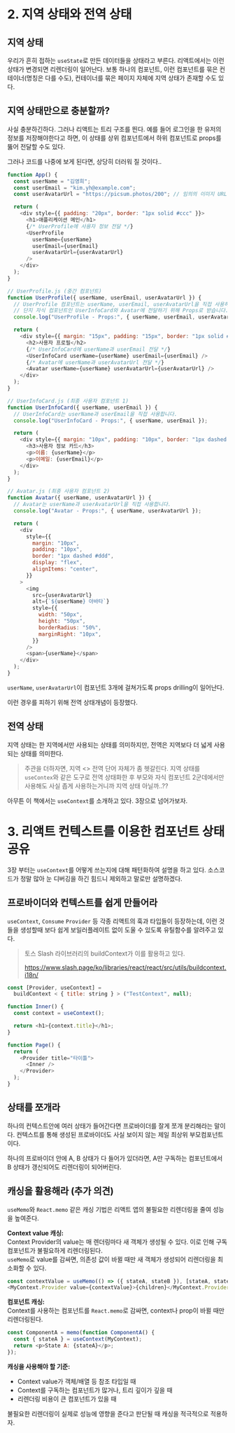 # 2. 지역 상태와 전역 상태

## 지역 상태

우리가 흔히 접하는 `useState`로 만든 데이터들을 상태라고 부른다.
리액트에서는 이런 상태가 변경되면 리렌더링이 일어난다.
보통 하나의 컴포넌트, 이런 컴포넌트를 묶은 컨테이너(명칭은 다를 수도), 컨테이너를 묶은 페이지 자체에 지역 상태가 존재할 수도 있다.

## 지역 상태만으로 충분할까?

사실 충분하긴하다. 그러나 리액트는 트리 구조를 띈다. 예를 들어 로그인을 한 유저의 정보를 저장해야한다고 하면, 이 상태를 상위 컴포넌트에서 하위 컴포넌트로 props를 뚫어 전달할 수도 있다.

그러나 코드를 나중에 보게 된다면, 상당히 더러워 질 것이다..

```js
function App() {
  const userName = "김영희";
  const userEmail = "kim.yh@example.com";
  const userAvatarUrl = "https://picsum.photos/200"; // 임의의 이미지 URL

  return (
    <div style={{ padding: "20px", border: "1px solid #ccc" }}>
      <h1>애플리케이션 메인</h1>
      {/* UserProfile에 사용자 정보 전달 */}
      <UserProfile
        userName={userName}
        userEmail={userEmail}
        userAvatarUrl={userAvatarUrl}
      />
    </div>
  );
}
```

```js
// UserProfile.js (중간 컴포넌트)
function UserProfile({ userName, userEmail, userAvatarUrl }) {
  // UserProfile 컴포넌트는 userName, userEmail, userAvatarUrl을 직접 사용하지 않습니다.
  // 단지 자식 컴포넌트인 UserInfoCard와 Avatar에 전달하기 위해 Props로 받습니다.
  console.log("UserProfile - Props:", { userName, userEmail, userAvatarUrl });

  return (
    <div style={{ margin: "15px", padding: "15px", border: "1px solid #eee" }}>
      <h2>사용자 프로필</h2>
      {/* UserInfoCard에 userName과 userEmail 전달 */}
      <UserInfoCard userName={userName} userEmail={userEmail} />
      {/* Avatar에 userName과 userAvatarUrl 전달 */}
      <Avatar userName={userName} userAvatarUrl={userAvatarUrl} />
    </div>
  );
}
```

```js
// UserInfoCard.js (최종 사용자 컴포넌트 1)
function UserInfoCard({ userName, userEmail }) {
  // UserInfoCard는 userName과 userEmail을 직접 사용합니다.
  console.log("UserInfoCard - Props:", { userName, userEmail });

  return (
    <div style={{ margin: "10px", padding: "10px", border: "1px dashed #ddd" }}>
      <h3>사용자 정보 카드</h3>
      <p>이름: {userName}</p>
      <p>이메일: {userEmail}</p>
    </div>
  );
}
```

```js
// Avatar.js (최종 사용자 컴포넌트 2)
function Avatar({ userName, userAvatarUrl }) {
  // Avatar는 userName과 userAvatarUrl을 직접 사용합니다.
  console.log("Avatar - Props:", { userName, userAvatarUrl });

  return (
    <div
      style={{
        margin: "10px",
        padding: "10px",
        border: "1px dashed #ddd",
        display: "flex",
        alignItems: "center",
      }}
    >
      <img
        src={userAvatarUrl}
        alt={`${userName} 아바타`}
        style={{
          width: "50px",
          height: "50px",
          borderRadius: "50%",
          marginRight: "10px",
        }}
      />
      <span>{userName}</span>
    </div>
  );
}
```

`userName`, `userAvatarUrl`이 컴포넌트 3개에 걸쳐가도록 props drilling이 일어난다.

이런 경우를 피하기 위해 전역 상태개념이 등장했다.

## 전역 상태

지역 상태는 한 지역에서만 사용되는 상태를 의미하지만, 전역은 지역보다 더 넓게 사용되는 상태를 의미한다.

> 주관을 더하자면, 지역 <> 전역 단어 자체가 좀 헷갈린다. 지역 상태를 `useContex`와 같은 도구로 전역 상태화한 후 부모와 자식 컴포넌트 2군데에서만 사용해도 사실 좁게 사용하는거니까 지역 상태 아닐까..??

아무튼 이 책에서는 `useContext`를 소개하고 있다. 3장으로 넘어가보자.

# 3. 리액트 컨텍스트를 이용한 컴포넌트 상태 공유

3장 부터는 `useContext`를 어떻게 쓰는지에 대해 패턴화하여 설명을 하고 있다.
소스코드가 정말 많아 눈 디버깅을 하긴 힘드니 제외하고 말로만 설명하겠다.

## 프로바이더와 컨텍스트를 쉽게 만들어라

`useContext`, `Consume` `Provider` 등 각종 리액트의 훅과 타입들이 등장하는데, 이런 것들을 생성할때 보다 쉽게 보일러플레이트 없이 도울 수 있도록 유틸함수를 알려주고 있다.

> 토스 Slash 라이브러리의 buildContext가 이를 활용하고 있다.
>
> https://www.slash.page/ko/libraries/react/react/src/utils/buildcontext.i18n/

```js
const [Provider, useContext] =
  buildContext < { title: string } > ("TestContext", null);

function Inner() {
  const context = useContext();

  return <h1>{context.title}</h1>;
}

function Page() {
  return (
    <Provider title="타이틀">
      <Inner />
    </Provider>
  );
}
```

## 상태를 쪼개라

하나의 컨텍스트안에 여러 상태가 들어간다면 프로바이더를 잘게 쪼개 분리해라는 말이다.
컨텍스트를 통해 생성된 프로바이더도 사실 보이지 않는 제일 최상위 부모컴포넌트이다.

하나의 프로바이더 안에 A, B 상태가 다 들어가 있더라면, A만 구독하는 컴포넌트에서 B 상태가 갱신되어도 리렌더링이 되어버린다.

## 캐싱을 활용해라 (추가 의견)

`useMemo`와 `React.memo` 같은 캐싱 기법은 리액트 앱의 불필요한 리렌더링을 줄여 성능을 높여준다.

**Context value 캐싱:**  
Context Provider의 value는 매 렌더링마다 새 객체가 생성될 수 있다. 이로 인해 구독 컴포넌트가 불필요하게 리렌더링된다.  
`useMemo`로 value를 감싸면, 의존성 값이 바뀔 때만 새 객체가 생성되어 리렌더링을 최소화할 수 있다.

```js
const contextValue = useMemo(() => ({ stateA, stateB }), [stateA, stateB]);
<MyContext.Provider value={contextValue}>{children}</MyContext.Provider>;
```

**컴포넌트 캐싱:**  
Context를 사용하는 컴포넌트를 `React.memo`로 감싸면, context나 prop이 바뀔 때만 리렌더링된다.

```js
const ComponentA = memo(function ComponentA() {
  const { stateA } = useContext(MyContext);
  return <p>State A: {stateA}</p>;
});
```

**캐싱을 사용해야 할 기준:**

- Context value가 객체/배열 등 참조 타입일 때
- Context를 구독하는 컴포넌트가 많거나, 트리 깊이가 깊을 때
- 리렌더링 비용이 큰 컴포넌트가 있을 때

불필요한 리렌더링이 실제로 성능에 영향을 준다고 판단될 때 캐싱을 적극적으로 적용하자.

